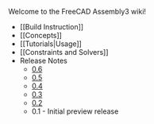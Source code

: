 Welcome to the FreeCAD Assembly3 wiki!

* [[Build Instruction]]
* [[Concepts]]
* [[Tutorials|Usage]]
* [[Constraints and Solvers]]
* Release Notes
    * [0.6](wiki/Release-Notes-0.6)
    * [0.5](wiki/Release-Notes-0.5)
    * [0.4](wiki/Release-Notes-0.4)
    * [0.3](wiki/Release-Notes-0.3)
    * [0.2](wiki/Release-Notes-0.2)
    * 0.1 - Initial preview release
